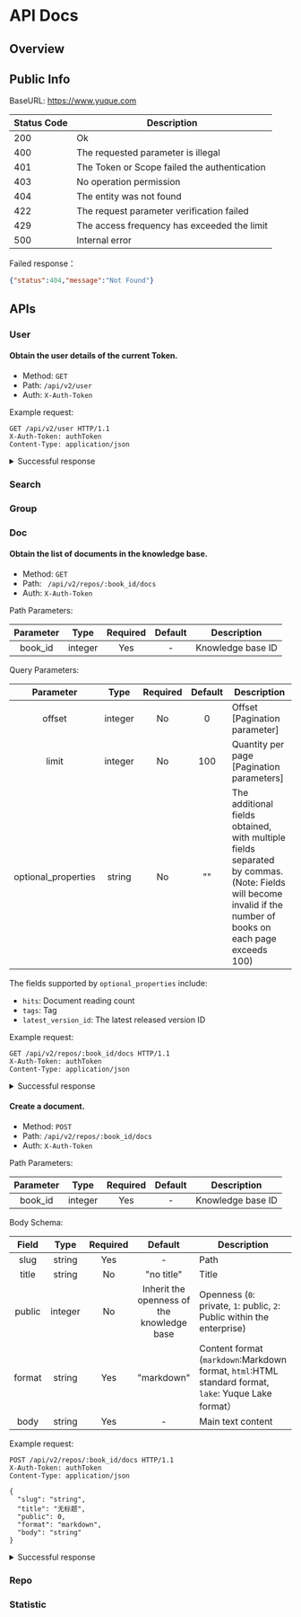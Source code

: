 # API Docs

## Overview

## Public Info 

BaseURL: https://www.yuque.com

| Status Code | Description | 
| -----  | -----     |
| 200  | Ok |
| 400  | The requested parameter is illegal |
| 401  | The Token or Scope failed the authentication |
| 403  | No operation permission |
| 404  | The entity was not found |
| 422  | The request parameter verification failed |
| 429  | The access frequency has exceeded the limit |
| 500  | Internal error |

Failed response：

```json
{"status":404,"message":"Not Found"}

```


## APIs

### User

#### Obtain the user details of the current Token.

- Method: `GET`
- Path: `/api/v2/user`
- Auth: `X-Auth-Token`

Example request:

```http
GET /api/v2/user HTTP/1.1
X-Auth-Token: authToken
Content-Type: application/json

```

<details>
  <summary>Successful response</summary>

  ```json
  {
    "data": {
      "id": 0,
      "type": "string",
      "login": "string",
      "name": "string",
      "avatar_url": "string",
      "books_count": 0,
      "public_books_count": 0,
      "followers_count": 0,
      "following_count": 0,
      "public": 0,
      "description": "string",
      "created_at": "2019-08-24T14:15:22Z",
      "updated_at": "2019-08-24T14:15:22Z"
    }
  }
  
  ```
</details>

### Search

### Group

### Doc

#### Obtain the list of documents in the knowledge base.

- Method: `GET`
- Path: ` /api/v2/repos/:book_id/docs`
- Auth: `X-Auth-Token`

Path Parameters:

| Parameter | Type | Required | Default | Description | 
| :-----:     | :-----:  |  :-----:  |  :-----:   | -----  |
|  book_id  | integer | Yes  | - | Knowledge base ID |

Query Parameters:

| Parameter | Type | Required | Default | Description |
| :-----:     | :-----:  |  :-----:  |  :-----:   | ----- |
|  offset  | integer | No  | 0 |  Offset [Pagination parameter] |
|  limit  | integer | No  | 100 | Quantity per page [Pagination parameters] |
|  optional_properties| string | No  | "" | The additional fields obtained, with multiple fields separated by commas.(Note: Fields will become invalid if the number of books on each page exceeds 100)  |

The fields supported by `optional_properties` include:

- `hits`: Document reading count
- `tags`: Tag
- `latest_version_id`: The latest released version ID

Example request:

```http
GET /api/v2/repos/:book_id/docs HTTP/1.1
X-Auth-Token: authToken
Content-Type: application/json

```

<details>
  <summary>Successful response</summary>

  ```json
  {
    "meta": {
      "total": 0
    },
    "data": [
      {
        "id": 0,
        "type": "Doc",
        "slug": "string",
        "title": "string",
        "description": "string",
        "cover": "string",
        "user_id": 0,
        "book_id": 0,
        "last_editor_id": 0,
        "public": 0,
        "status": "string",
        "likes_count": 0,
        "read_count": 0,
        "hits": 0,
        "comments_count": 0,
        "word_count": 0,
        "created_at": "2019-08-24T14:15:22Z",
        "updated_at": "2019-08-24T14:15:22Z",
        "content_updated_at": "2019-08-24T14:15:22Z",
        "published_at": "2019-08-24T14:15:22Z",
        "first_published_at": "2019-08-24T14:15:22Z",
        "book": {
          "id": 0,
          "type": "string",
          "slug": "string",
          "name": "string",
          "user_id": 0,
          "description": "string",
          "creator_id": 0,
          "public": 0,
          "items_count": 0,
          "likes_count": 0,
          "watches_count": 0,
          "content_updated_at": "2019-08-24T14:15:22Z",
          "created_at": "2019-08-24T14:15:22Z",
          "updated_at": "2019-08-24T14:15:22Z",
          "user": {
            "id": 0,
            "type": "string",
            "login": "string",
            "name": "string",
            "avatar_url": "string",
            "books_count": 0,
            "public_books_count": 0,
            "followers_count": 0,
            "following_count": 0,
            "public": 0,
            "description": "string",
            "created_at": "2019-08-24T14:15:22Z",
            "updated_at": "2019-08-24T14:15:22Z"
          },
          "namespace": "string"
        },
        "user": {
          "id": 0,
          "type": "string",
          "login": "string",
          "name": "string",
          "avatar_url": "string",
          "books_count": 0,
          "public_books_count": 0,
          "followers_count": 0,
          "following_count": 0,
          "public": 0,
          "description": "string",
          "created_at": "2019-08-24T14:15:22Z",
          "updated_at": "2019-08-24T14:15:22Z"
        },
        "last_editor": {
          "id": 0,
          "type": "string",
          "login": "string",
          "name": "string",
          "avatar_url": "string",
          "books_count": 0,
          "public_books_count": 0,
          "followers_count": 0,
          "following_count": 0,
          "public": 0,
          "description": "string",
          "created_at": "2019-08-24T14:15:22Z",
          "updated_at": "2019-08-24T14:15:22Z"
        },
        "latest_version_id": 0,
        "tags": {
          "id": 0,
          "title": "string",
          "doc_id": 0,
          "book_id": 0,
          "user_id": 0,
          "created_at": "2019-08-24T14:15:22Z",
          "updated_at": "2019-08-24T14:15:22Z"
        }
      }
    ]
  }
  
  ```
</details>

#### Create a document.

- Method: `POST`
- Path: `/api/v2/repos/:book_id/docs`
- Auth: `X-Auth-Token`

Path Parameters:

| Parameter | Type | Required | Default | Description | 
| :-----:     | :-----:  |  :-----:  |  :-----:   | -----  |
|  book_id  | integer | Yes  | - | Knowledge base ID |

Body Schema:

| Field | Type | Required | Default | Description | 
| :-----:     | :-----:  |  :-----:  |  :-----:   | -----  |
|  slug  | string | Yes  | - | Path |
|  title  | string | No  | "no title" | Title |
|  public  | integer | No  | Inherit the openness of the knowledge base | Openness (`0`: private, `1`: public, `2`: Public within the enterprise) |
|  format  | string | Yes  | "markdown" | Content format (`markdown`:Markdown format, `html`:HTML standard format, `lake`: Yuque Lake format） |
|  body  | string | Yes  | - | Main text content |

Example request:

```http
POST /api/v2/repos/:book_id/docs HTTP/1.1
X-Auth-Token: authToken
Content-Type: application/json

{
  "slug": "string",
  "title": "无标题",
  "public": 0,
  "format": "markdown",
  "body": "string"
}

```

<details>
  <summary>Successful response</summary>

  ```json
  {
    "data": {
      "id": 0,
      "type": "Doc",
      "slug": "string",
      "title": "string",
      "description": "string",
      "cover": "string",
      "user_id": 0,
      "book_id": 0,
      "last_editor_id": 0,
      "format": "markdown",
      "body_draft": "string",
      "body": "string",
      "body_sheet": "string",
      "body_table": "string",
      "body_html": "string",
      "body_lake": "string",
      "public": 0,
      "status": "string",
      "likes_count": 0,
      "read_count": 0,
      "hits": 0,
      "comments_count": 0,
      "word_count": 0,
      "created_at": "2019-08-24T14:15:22Z",
      "updated_at": "2019-08-24T14:15:22Z",
      "content_updated_at": "2019-08-24T14:15:22Z",
      "published_at": "2019-08-24T14:15:22Z",
      "first_published_at": "2019-08-24T14:15:22Z",
      "book": {
        "id": 0,
        "type": "string",
        "slug": "string",
        "name": "string",
        "user_id": 0,
        "description": "string",
        "creator_id": 0,
        "public": 0,
        "items_count": 0,
        "likes_count": 0,
        "watches_count": 0,
        "content_updated_at": "2019-08-24T14:15:22Z",
        "created_at": "2019-08-24T14:15:22Z",
        "updated_at": "2019-08-24T14:15:22Z",
        "user": {
          "id": 0,
          "type": "string",
          "login": "string",
          "name": "string",
          "avatar_url": "string",
          "books_count": 0,
          "public_books_count": 0,
          "followers_count": 0,
          "following_count": 0,
          "public": 0,
          "description": "string",
          "created_at": "2019-08-24T14:15:22Z",
          "updated_at": "2019-08-24T14:15:22Z"
        },
        "namespace": "string"
      },
      "user": {
        "id": 0,
        "type": "string",
        "login": "string",
        "name": "string",
        "avatar_url": "string",
        "books_count": 0,
        "public_books_count": 0,
        "followers_count": 0,
        "following_count": 0,
        "public": 0,
        "description": "string",
        "created_at": "2019-08-24T14:15:22Z",
        "updated_at": "2019-08-24T14:15:22Z"
      },
      "creator": {
        "id": 0,
        "type": "string",
        "login": "string",
        "name": "string",
        "avatar_url": "string",
        "books_count": 0,
        "public_books_count": 0,
        "followers_count": 0,
        "following_count": 0,
        "public": 0,
        "description": "string",
        "created_at": "2019-08-24T14:15:22Z",
        "updated_at": "2019-08-24T14:15:22Z"
      },
      "tags": {
        "id": 0,
        "title": "string",
        "doc_id": 0,
        "book_id": 0,
        "user_id": 0,
        "created_at": "2019-08-24T14:15:22Z",
        "updated_at": "2019-08-24T14:15:22Z"
      },
      "latest_version_id": 0
    }
  }
  ```
</details>














### Repo

### Statistic

